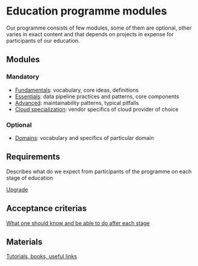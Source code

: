 # Education programme modules

Our programme consists of few modules, some of them are optional, other varies in exact content and that depends on
projects in expense for participants of our education.

## Modules

### Mandatory

* [Fundamentals](./1.fundamentals.md): vocabulary, core ideas, definitions
* [Essentials](./2.essentials.md): data pipeline practices and patterns, core components
* [Advanced](./3.advanced.md): maintainability patterns, typical pitfalls
* [Cloud specialization](./4.cloud-techonologies.md): vendor specifics of cloud provider of choice

### Optional

* [Domains](./5.knowledge-domains.md): vocabulary and specifics of particular domain

## Requirements

Describes what do we expect from participants of the programme on each stage of education

[Upgrade](./upgrade.md)

## Acceptance criterias

[What one should know and be able to do after each stage](./acceptance.md)

## Materials

[Tutorials, books, useful links](./supplements.md)

